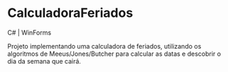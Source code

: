 # CalculadoraFeriados
C# | WinForms

Projeto implementando uma calculadora de feriados, utilizando os algoritmos de Meeus/Jones/Butcher para calcular as datas e descobrir
o dia da semana que cairá.
